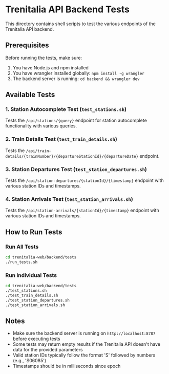 # Trenitalia API Backend Tests

This directory contains shell scripts to test the various endpoints of the Trenitalia API backend.

## Prerequisites

Before running the tests, make sure:
1. You have Node.js and npm installed
2. You have wrangler installed globally: `npm install -g wrangler`
3. The backend server is running: `cd backend && wrangler dev`

## Available Tests

### 1. Station Autocomplete Test (`test_stations.sh`)
Tests the `/api/stations/{query}` endpoint for station autocomplete functionality with various queries.

### 2. Train Details Test (`test_train_details.sh`)
Tests the `/api/train-details/{trainNumber}/{departureStationId}/{departureDate}` endpoint.

### 3. Station Departures Test (`test_station_departures.sh`)
Tests the `/api/station-departures/{stationId}/{timestamp}` endpoint with various station IDs and timestamps.

### 4. Station Arrivals Test (`test_station_arrivals.sh`)
Tests the `/api/station-arrivals/{stationId}/{timestamp}` endpoint with various station IDs and timestamps.

## How to Run Tests

### Run All Tests
```bash
cd trenitalia-web/backend/tests
./run_tests.sh
```

### Run Individual Tests
```bash
cd trenitalia-web/backend/tests
./test_stations.sh
./test_train_details.sh
./test_station_departures.sh
./test_station_arrivals.sh
```

## Notes

- Make sure the backend server is running on `http://localhost:8787` before executing tests
- Some tests may return empty results if the Trenitalia API doesn't have data for the provided parameters
- Valid station IDs typically follow the format 'S' followed by numbers (e.g., 'S06085')
- Timestamps should be in milliseconds since epoch